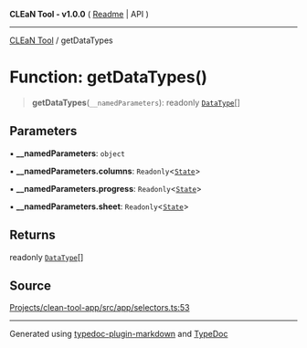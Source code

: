 **CLEaN Tool - v1.0.0** ( [Readme](../README.md) \| API )

***

[CLEaN Tool](../exports.md) / getDataTypes

# Function: getDataTypes()

> **getDataTypes**(`__namedParameters`): readonly [`DataType`](../type-aliases/DataType.md)[]

## Parameters

▪ **\_\_namedParameters**: `object`

▪ **\_\_namedParameters.columns**: `Readonly`\<[`State`](../interfaces/State.md)\>

▪ **\_\_namedParameters.progress**: `Readonly`\<[`State`](../interfaces/State.md)\>

▪ **\_\_namedParameters.sheet**: `Readonly`\<[`State`](../interfaces/State.md)\>

## Returns

readonly [`DataType`](../type-aliases/DataType.md)[]

## Source

[Projects/clean-tool-app/src/app/selectors.ts:53](https://github.com/yuckyh/clean-tool-app/)

***

Generated using [typedoc-plugin-markdown](https://www.npmjs.com/package/typedoc-plugin-markdown) and [TypeDoc](https://typedoc.org/)
